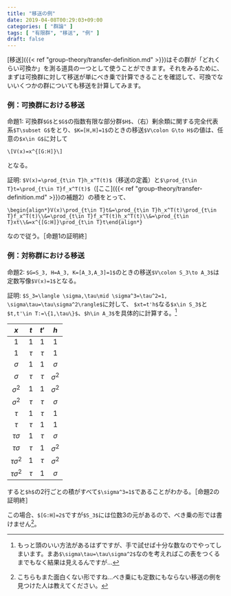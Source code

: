 ```yaml
---
title: "移送の例"
date: 2019-04-08T00:29:03+09:00
categories: [ "群論" ]
tags: [ "有限群", "移送", "例" ]
draft: false
---
```



[移送]({{< ref "group-theory/transfer-definition.md" >}})はその群が「どれくらい可換か」を測る道具の一つとして使うことができます。それをみるために、まずは可換群に対して移送が単にべき乗で計算できることを確認して、可換でないいくつかの群についても移送を計算してみます。

<!--more-->

### 例：可換群における移送

命題1: 可換群`$G$`と`$G$`の指数有限な部分群`$H$`、（右）剰余類に関する完全代表系`$T\subset G$`をとり、`$K=[H,H]=1$`のときの移送`$V\colon G\to H$`の値は、任意の`$x\in G$`に対して

`\[V(x)=x^{[G:H]}\]`

となる。

証明: `$V(x)=\prod_{t\in T}h_x^T(t)$`（移送の定義）と`$\prod_{t\in T}t=\prod_{t\in T}f_x^T(t)$`（[ここ]({{< ref "group-theory/transfer-definition.md" >}})の補題2）の積をとって、

`\begin{align*}V(x)\prod_{t\in T}t&=\prod_{t\in T}h_x^T(t)\prod_{t\in T}f_x^T(t)\\&=\prod_{t\in T}f_x^T(t)h_x^T(t)\\&=\prod_{t\in T}xt\\&=x^{[G:H]}\prod_{t\in T}t\end{align*}`

なので従う。［命題1の証明終］

### 例：対称群における移送

命題2: `$G=S_3, H=A_3, K=[A_3,A_3]=1$`のときの移送`$V\colon S_3\to A_3$`は定数写像`$V(x)=1$`となる。

証明: `$S_3=\langle \sigma,\tau\mid \sigma^3=\tau^2=1, \sigma\tau=\tau\sigma^2\rangle$`に対して、
`$xt=t'h$`なる`$x\in S_3$`と`$t,t'\in T:=\{1,\tau\}$`、`$h\in A_3$`を具体的に計算する。[^1]

[^1]:もっと頭のいい方法があるはずですが、手で試せば十分な数なのでやってしまいます。まあ`$\sigma\tau=\tau\sigma^2$`なのを考えればこの表をつくるまでもなく結果は見えるんですが…

| $x$ | $t$ | $t'$ | $h$ |
|:---:|:---:|:---:|:---:|
| $1$ | $1$ | $1$ | $1$ |
| $1$ | $\tau$ | $\tau$ | $1$ |
| $\sigma$ | $1$ | $1$ | $\sigma$ |
| $\sigma$ | $\tau$ | $\tau$ | $\sigma^2$ |
| $\sigma^2$ | $1$ | $1$ | $\sigma^2$ |
| $\sigma^2$ | $\tau$ | $\tau$ | $\sigma$ |
| $\tau$ | $1$ | $\tau$ | $1$ |
| $\tau$ | $\tau$ | $1$ | $1$ |
| $\tau\sigma$ | $1$ | $\tau$ | $\sigma$ |
| $\tau\sigma$ | $\tau$ | $1$ | $\sigma^2$ |
| $\tau\sigma^2$ | $1$ | $\tau$ | $\sigma^2$ |
| $\tau\sigma^2$ | $\tau$ | $1$ | $\sigma$ |

すると`$h$`の2行ごとの積がすべて`$\sigma^3=1$`であることがわかる。［命題2の証明終］

この場合、`$[G:H]=2$`ですが`$S_3$`には位数3の元があるので、べき乗の形では書けません[^2]。

[^2]:こちらもまた面白くない形ですね…べき乗にも定数にもならない移送の例を見つけた人は教えてください。